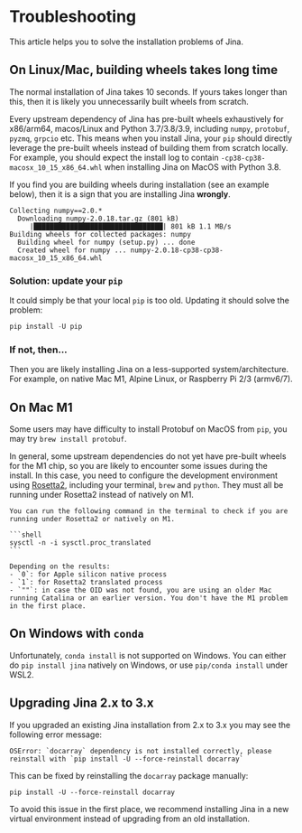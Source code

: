 # Troubleshooting

This article helps you to solve the installation problems of Jina.

## On Linux/Mac, building wheels takes long time

The normal installation of Jina takes 10 seconds. If yours takes longer than this, then it is likely you unnecessarily built wheels from scratch. 

Every upstream dependency of Jina has pre-built wheels exhaustively for x86/arm64, macos/Linux and Python 3.7/3.8/3.9, including `numpy`, `protobuf`, `pyzmq`, `grpcio` etc. This means when you install Jina, your `pip` should directly leverage the pre-built wheels instead of building them from scratch locally. For example, you should expect the install log to contain `-cp38-cp38-macosx_10_15_x86_64.whl` when installing Jina on MacOS with Python 3.8.

If you find you are building wheels during installation (see an example below), then it is a sign that you are installing Jina **wrongly**. 

```text
Collecting numpy==2.0.*
  Downloading numpy-2.0.18.tar.gz (801 kB)
     |████████████████████████████████| 801 kB 1.1 MB/s
Building wheels for collected packages: numpy
  Building wheel for numpy (setup.py) ... done
  Created wheel for numpy ... numpy-2.0.18-cp38-cp38-macosx_10_15_x86_64.whl
```

### Solution: update your `pip`

It could simply be that your local `pip` is too old. Updating it should solve the problem:

```python
pip install -U pip
```

### If not, then...

Then you are likely installing Jina on a less-supported system/architecture. For example, on native Mac M1, Alpine Linux, or Raspberry Pi 2/3 (armv6/7).

## On Mac M1

Some users may have difficulty to install Protobuf on MacOS from `pip`, you may try `brew install protobuf`.

In general, some upstream dependencies do not yet have pre-built wheels for the M1 chip, so you are likely to encounter some issues during the install. In this case, you need to configure the development environment using [Rosetta2](https://support.apple.com/en-us/HT211861), including your terminal, `brew` and `python`. They must all be running under Rosetta2 instead of natively on M1.

````{tip}
You can run the following command in the terminal to check if you are running under Rosetta2 or natively on M1.

```shell
sysctl -n -i sysctl.proc_translated
```

Depending on the results:
- `0`: for Apple silicon native process
- `1`: for Rosetta2 translated process
- `""`: in case the OID was not found, you are using an older Mac running Catalina or an earlier version. You don't have the M1 problem in the first place.
````

## On Windows with `conda`

Unfortunately, `conda install` is not supported on Windows. You can either do `pip install jina` natively on Windows, or use `pip/conda install` under WSL2.

## Upgrading Jina 2.x to 3.x
If you upgraded an existing Jina installation from 2.x to 3.x you may see the following error message:
```commandline
OSError: `docarray` dependency is not installed correctly, please reinstall with `pip install -U --force-reinstall docarray`
```
This can be fixed by reinstalling the `docarray` package manually:
```commandline
pip install -U --force-reinstall docarray
```

To avoid this issue in the first place, we recommend installing Jina in a new virtual environment instead of upgrading from an old installation.
